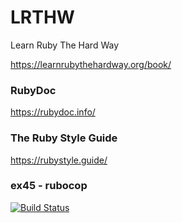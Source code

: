 # LRTHW
Learn Ruby The Hard Way

https://learnrubythehardway.org/book/

### RubyDoc
https://rubydoc.info/

### The Ruby Style Guide
https://rubystyle.guide/

### ex45 - rubocop
[![Build Status](https://travis-ci.org/milanoid/LRTHW.svg?branch=master)](https://travis-ci.org/milanoid/LRTHW)
